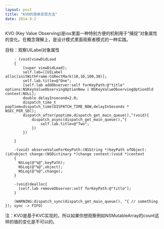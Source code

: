 ```yaml
---
layout: post
title: "KVO的简单实现方法"
date: 2014-9-2
---
```


KVO (Key Value Observing)是ios里面一种特别方便的机制用于“捕捉”对象属性的变化。在概念理解上，是设计模式里面观察者模式的一种实践。

目标：观察UILabel对象属性

        - (void)viewDidLoad  
        {  
            [super viewDidLoad];  
            self.lab=[[UILabel alloc]initWithFrame:CGRectMark(10,10,100,30)];
            self.lab.title=@"One";
            [self.lab addObserver:self forKeyPath:@"title" options:NSKeyValueObservingOptionNew | NSKeyValueObservingOptionOld context:NULL];  
            double delayInsecond=2.0;
            dispatch_time_t popTiem=dispatch_time(DISPATCH_TIME_NOW,delayInSeconds * NSEC_PER_SEC);
            dispatch_after(poptime,dispatch_get_main_queue(),^(void){
                dispatch_async(dispatch_get_main_queue(),^{
                    self.lab.title=@"Two";
                })
            })
               
        }  
        
        -(void) observeValueForKeyPath:(NSString *)keyPath ofObject:(id)object change:(NSDictinary *)change context:(void *)context
        {
          NSLog(@"%@",keyPath);
          NSLog(@"%@",object);
          NSLog(@"%@",change);
        }
        
        -(void)dealloc{
          [self.lab removeObserver:self forKeyPath:@"title"];
        }
        
        (WARNING:dispatch_sync(dispatch_get_main_queue(), ^{ // something }); sync -> FIFO)
        
注：KVO是基于KVC实现的，所以如果你想观察例如NSMutableArray的count这样的值的变化是不可以的。
